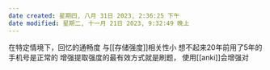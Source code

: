 ```yaml
---
date created: 星期四, 八月 31日 2023, 2:36:25 下午
date modified: 星期二, 十一月 21日 2023, 9:32:49 晚上
---
```

在特定情境下，回忆的通畅度
与[[存储强度]]相关性小
	想不起来20年前用了5年的手机号是正常的
增强提取强度的最有效方式就是刷题，
使用[[anki]]会增强对
